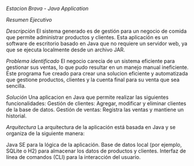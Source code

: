 *Estacion Brava - Java Application*

*Resumen Ejecutivo*

*Descripción*
El sistema generado es de gestión para un negocio de comida que permite administrar productos y clientes. Esta aplicación es un software de escritorio basado en Java que no requiere un servidor web, ya que se ejecuta localmente desde un archivo JAR.

*Problema identificado*
El negocio carecia de un sistema eficiente para gestionar sus ventas, lo que pudo resultar en un manejo manual ineficiente. Este programa fue creado para crear una solucion eficiente y automatizada que gestione productos, clientes y la cuenta final para su venta que sea sencilla.

*Solución*
Una aplicacion en Java que permite realizar las siguientes funcionalidades:
Gestión de clientes: Agregar, modificar y eliminar clientes de la base de datos.
Gestión de ventas: Registra las ventas y mantiene un historial.

*Arquitectura*
La arquitectura de la aplicación está basada en Java y se organiza de la siguiente manera:

Java SE para la lógica de la aplicación.
Base de datos local (por ejemplo, SQLite o H2) para almacenar los datos de productos y clientes.
Interfaz de línea de comandos (CLI) para la interacción del usuario.




